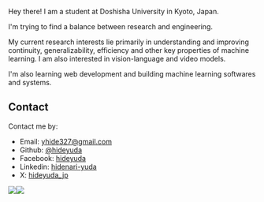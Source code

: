 Hey there! I am a student at Doshisha University in Kyoto, Japan.

I'm trying to find a balance between research and engineering.

My current research interests lie primarily in understanding and improving continuity, generalizability, efficiency and other key properties of machine learning. I am also interested in vision-language and video models.

I'm also learning web development and building machine learning softwares and systems.


## Contact

Contact me by:

- Email: [yhide327@gmail.com](mailto:yhide327@gmail.com)
- Github: [@hideyuda](https://github.com/hideyuda)
- Facebook: [hideyuda](https://www.facebook.com/hideyuda)
- Linkedin: [hidenari-yuda](https://www.linkedin.com/in/hidenari-yuda-212076266/)
- X: [hideyuda_jp](https://x.com/hideyuda_jp/)

![](http://github-profile-summary-cards.vercel.app/api/cards/most-commit-language?username=hideyuda&theme=solarized_dark)![](http://github-profile-summary-cards.vercel.app/api/cards/repos-per-language?username=hideyuda&theme=solarized_dark)

<!-- [![image](https://user-images.githubusercontent.com/106872451/215306550-63f811ef-624f-44ea-ae7c-9d34266bb5ec.png)] -->

<!-- [![@hideyuda's GitHub stats](https://github-readme-stats.vercel.app/api?username=hideyuda&theme=vue-dark&show_icons=true)](https://github.com/mo-ri-regen/github-readme-stats) -->

<!-- [![Top Langs](https://github-readme-stats.vercel.app/api/top-langs/?username=hideyuda&theme=vue-dark&show_icons=true&layout=compact)](https://github.com/mo-ri-regen/github-readme-stats) -->
<!---
hideyuda/hideyuda is a ✨ special ✨ repository because its `README.md` (this file) appears on your GitHub profile.
You can click the Preview link to take a look at your changes.
--->
